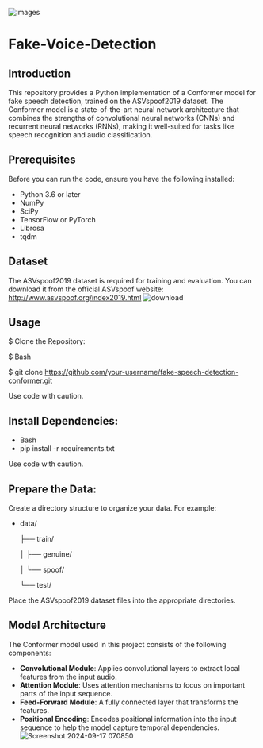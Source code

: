 ![images](https://github.com/user-attachments/assets/017d3bc8-48dd-4671-b017-8a6831e98f1b)

# Fake-Voice-Detection
## Introduction
This repository provides a Python implementation of a Conformer model for fake speech detection, trained on the ASVspoof2019 dataset. The Conformer model is a state-of-the-art neural network architecture that combines the strengths of convolutional neural networks (CNNs) and recurrent neural networks (RNNs), making it well-suited for tasks like speech recognition and audio classification.

## Prerequisites
Before you can run the code, ensure you have the following installed:

- Python 3.6 or later
- NumPy
- SciPy
- TensorFlow or PyTorch
- Librosa
- tqdm
## Dataset
The ASVspoof2019 dataset is required for training and evaluation. You can download it from the official ASVspoof website: 
http://www.asvspoof.org/index2019.html
![download](https://github.com/user-attachments/assets/c185e210-3a40-4410-8203-a6f8a5adaa51)
## Usage
$ Clone the Repository:

$ Bash

$ git clone https://github.com/your-username/fake-speech-detection-conformer.git

Use code with caution.

## Install Dependencies:

- Bash
- pip install -r requirements.txt

Use code with caution.

## Prepare the Data:

Create a directory structure to organize your data. For example:
- data/
  
    ├── train/
  
    │   ├── genuine/
  
    │   └── spoof/
  
    └── test/
  
Place the ASVspoof2019 dataset files into the appropriate directories.


## Model Architecture
The Conformer model used in this project consists of the following components:

- **Convolutional Module**: Applies convolutional layers to extract local features from the input audio.
- **Attention Module**: Uses attention mechanisms to focus on important parts of the input sequence.
- **Feed-Forward Module**: A fully connected layer that transforms the features.
- **Positional Encoding**: Encodes positional information into the input sequence to help the model capture temporal dependencies.
![Screenshot 2024-09-17 070850](https://github.com/user-attachments/assets/fe954e44-7e05-4076-bd0b-87ad89549fd8)

